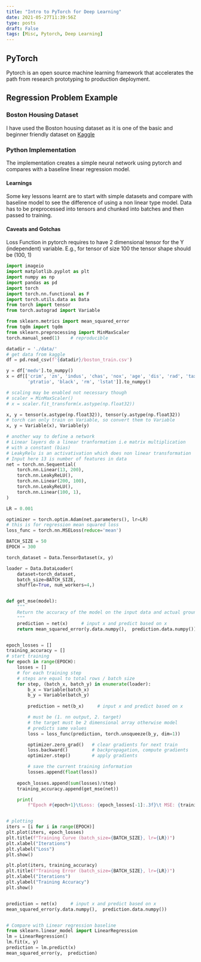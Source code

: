 ```yaml
---
title: "Intro to PyTorch for Deep Learning"
date: 2021-05-27T11:39:56Z
type: posts
draft: False 
tags: [Misc, Pytorch, Deep Learning]
---
```

## PyTorch

Pytorch is an open source machine learning framework that accelerates the path from research prototyping to production deployment.

## Regression Problem Example

### Boston Housing Dataset

I have used the Boston housing dataset as it is one of the basic and beginner friendly dataset on [Kaggle](https://www.kaggle.com/c/house-prices-advanced-regression-techniques)

### Python Implementation 

The implementation creates a simple neural network using pytorch and compares with a baseline linear regression model.

#### Learnings
Some key lessons learnt are to start with simple datasets and compare with baseline model to see the difference of using a non linear type model.
Data has to be preprocessed into tensors and chunked into batches and then passed to training. 

#### Caveats and Gotchas
Loss Function in pytorch requires to have 2 dimensional tensor for the Y (independent) variable. E.g., for tensor of size 100 the tensor shape should be 
(100, 1)

```python
import imageio
import matplotlib.pyplot as plt
import numpy as np
import pandas as pd
import torch
import torch.nn.functional as F
import torch.utils.data as Data
from torch import tensor
from torch.autograd import Variable

from sklearn.metrics import mean_squared_error
from tqdm import tqdm
from sklearn.preprocessing import MinMaxScaler
torch.manual_seed(1)    # reproducible

datadir = './data/'
# get data from kaggle
df = pd.read_csv(f'{datadir}/boston_train.csv')

y = df['medv'].to_numpy()
x = df[['crim', 'zn', 'indus', 'chas', 'nox', 'age', 'dis', 'rad', 'tax',
        'ptratio', 'black', 'rm', 'lstat']].to_numpy()

# scaling may be enabled not necessary though
# scaler = MinMaxScaler()
# x = scaler.fit_transform(x.astype(np.float32))

x, y = tensor(x.astype(np.float32)), tensor(y.astype(np.float32))
# torch can only train on Variable, so convert them to Variable
x, y = Variable(x), Variable(y)

# another way to define a network
# Linear layers do a linear tranformation i.e matrix multiplication
# with a constant (bias)
# LeakyRelu is an activativation which does non linear transformation
# Input here 13 is number of features in data
net = torch.nn.Sequential(
    torch.nn.Linear(13, 200),
    torch.nn.LeakyReLU(),
    torch.nn.Linear(200, 100),
    torch.nn.LeakyReLU(),
    torch.nn.Linear(100, 1),
)

LR = 0.001

optimizer = torch.optim.Adam(net.parameters(), lr=LR)
# this is for regression mean squared loss
loss_func = torch.nn.MSELoss(reduce='mean')

BATCH_SIZE = 50
EPOCH = 300

torch_dataset = Data.TensorDataset(x, y)

loader = Data.DataLoader(
    dataset=torch_dataset, 
    batch_size=BATCH_SIZE, 
    shuffle=True, num_workers=4,)


def get_mse(model):
    """
    Return the accuracy of the model on the input data and actual ground truth.
    """
    prediction = net(x)     # input x and predict based on x
    return mean_squared_error(y.data.numpy(),  prediction.data.numpy())


epoch_losses = []
training_accuracy = []
# start training
for epoch in range(EPOCH):
    losses = []
    # for each training step
    # steps are equal to total rows / batch size
    for step, (batch_x, batch_y) in enumerate(loader): 
        b_x = Variable(batch_x)
        b_y = Variable(batch_y)
    
        prediction = net(b_x)     # input x and predict based on x

        # must be (1. nn output, 2. target)
        # the target must be 2 dimensional array otherwise model
        # predicts same values
        loss = loss_func(prediction, torch.unsqueeze(b_y, dim=1))

        optimizer.zero_grad()   # clear gradients for next train
        loss.backward()         # backpropagation, compute gradients
        optimizer.step()        # apply gradients

        # save the current training information
        losses.append(float(loss))
    
    epoch_losses.append(sum(losses)/step)
    training_accuracy.append(get_mse(net))

    print(
        f"Epoch #{epoch+1}\tLoss: {epoch_losses[-1]:.3f}\t MSE: {training_accuracy[-1]}")


# plotting
iters = [i for i in range(EPOCH)]
plt.plot(iters, epoch_losses)
plt.title(f"Training Curve (batch_size={BATCH_SIZE}, lr={LR})")
plt.xlabel("Iterations")
plt.ylabel("Loss")
plt.show()

plt.plot(iters, training_accuracy)
plt.title(f"Training Error (batch_size={BATCH_SIZE}, lr={LR})")
plt.xlabel("Iterations")
plt.ylabel("Training Accuracy")
plt.show()


prediction = net(x)     # input x and predict based on x
mean_squared_error(y.data.numpy(),  prediction.data.numpy())


# Compare with Linear regression baseline
from sklearn.linear_model import LinearRegression
lm = LinearRegression()
lm.fit(x, y)
prediction = lm.predict(x)
mean_squared_error(y,  prediction)

```

